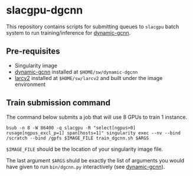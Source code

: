 # slacgpu-dgcnn
This repository contains scripts for submitting queues to `slacgpu` batch system to run training/inference for [dynamic-gcnn](https://github.com/DeepLearnPhysics/dynamic-gcnn).

## Pre-requisites
* Singularity image
* [dynamic-gcnn](https://github.com/DeepLearnPhysics/dynamic-gcnn) installed at `$HOME/sw/dynamic-dgcnn`
* [larcv2](https://github.com/DeepLearnPhysics/larcv2) installed at `$HOME/sw/larcv2` and built under the image environment

## Train submission command
The command below submits a job that will use 8 GPUs to train 1 instance.
```
bsub -n 8 -W 86400 -q slacgpu -R "select[ngpus>0] rusage[ngpus_excl_p=1] span[hosts=1]" singularity exec --nv --bind /scratch --bind /gpfs $IMAGE_FILE train_dgcnn.sh $ARGS
```
`$IMAGE_FILE` should be the location of your singularity image file.

The last argument `$ARGS` shuld be exactly the list of arguments you would have given to run `bin/dgcnn.py` interactively (see [dynamic-gcnn](https://github.com/DeepLearnPhysics/dynamic-gcnn)).
